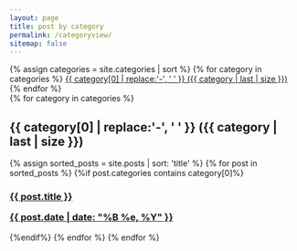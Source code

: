 ```yaml
---
layout: page
title: post by category
permalink: /categoryview/
sitemap: false
---
```


<div>
    {% assign categories = site.categories | sort %}
    {% for category in categories %}
     <span class="site-tag">
        <a href="#{{ category | first | slugify }}">
                {{ category[0] | replace:'-', ' ' }} ({{ category | last | size }})
        </a>
    </span>
    {% endfor %}
</div>

<div id="index">
    {% for category in categories %}
    <a name="{{ category[0] }}"></a><h2>{{ category[0] | replace:'-', ' ' }} ({{ category | last | size }}) </h2>
    {% assign sorted_posts = site.posts | sort: 'title' %}
    {% for post in sorted_posts %}
    {%if post.categories contains category[0]%}
      <h3><a href="{{ https://pulamusic.github.io/ }}{{ https://github.com/pulamusic/jekyll-base }}{{ post.url }}" title="{{ post.title }}">{{ post.title }} <p class="date">{{ post.date |  date: "%B %e, %Y" }}</p></a></h3>
    {%endif%}
    {% endfor %}
    {% endfor %}
</div>
